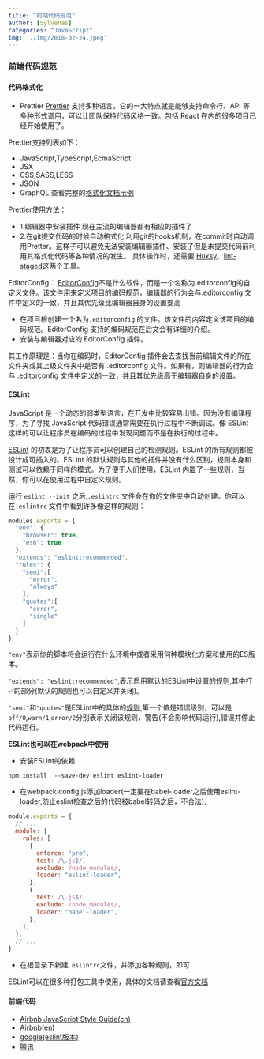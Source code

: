 ```yaml
---
title: "前端代码规范"
author: [Sylvenas]
categories: "JavaScript"
img: './img/2018-02-24.jpeg'
---
```


### 前端代码规范

#### 代码格式化
* Prettier
[Prettier](https://github.com/prettier/prettier) 支持多种语言，它的一大特点就是能够支持命令行、API 等多种形式调用，可以让团队保持代码风格一致。包括 React 在内的很多项目已经开始使用了。

Prettier支持列表如下：
* JavaScript,TypeScript,EcmaScript
* JSX
* CSS,SASS,LESS
* JSON
* GraphQL
查看完整的[格式化文档示例](https://www.slideshare.net/ReactLondon2017/javascript-code-formatting-with-prettier-by-christopher-chedeau)

Prettier使用方法：
* 1.编辑器中安装插件
  现在主流的编辑器都有相应的插件了
* 2.在git提交代码的时候自动格式化
  利用git的hooks机制，在commit时自动调用Pretter。这样子可以避免无法安装编辑器插件、安装了但是未提交代码前利用其格式化代码等各种情况的发生。
  具体操作时，还需要 [Huksy](https://www.npmjs.com/package/husky)、[lint-staged](https://www.npmjs.com/package/lint-staged)这两个工具。

EditorConfig：
[EditorConfig](https://github.com/editorconfig/)不是什么软件，而是一个名称为.editorconfig的自定义文件。该文件用来定义项目的编码规范，编辑器的行为会与.editorconfig 文件中定义的一致，并且其优先级比编辑器自身的设置要高
* 在项目根创建一个名为`.editorconfig` 的文件。该文件的内容定义该项目的编码规范。EditorConfig 支持的编码规范在后文会有详细的介绍。
* 安装与编辑器对应的 EditorConfig 插件。

其工作原理是：当你在编码时，EditorConfig 插件会去查找当前编辑文件的所在文件夹或其上级文件夹中是否有 .editorconfig 文件。如果有，则编辑器的行为会与 .editorconfig 文件中定义的一致，并且其优先级高于编辑器自身的设置。

#### ESLint
JavaScript 是一个动态的弱类型语言，在开发中比较容易出错。因为没有编译程序，为了寻找 JavaScript 代码错误通常需要在执行过程中不断调试。像 ESLint 这样的可以让程序员在编码的过程中发现问题而不是在执行的过程中。

[ESLint](http://eslint.cn/) 的初衷是为了让程序员可以创建自己的检测规则。ESLint 的所有规则都被设计成可插入的。ESLint 的默认规则与其他的插件并没有什么区别，规则本身和测试可以依赖于同样的模式。为了便于人们使用，ESLint 内置了一些规则，当然，你可以在使用过程中自定义规则。

运行 `eslint --init` 之后,`.eslintrc` 文件会在你的文件夹中自动创建。你可以在`.eslintrc` 文件中看到许多像这样的规则：
``` js
modules.exports = {
  "env": {
    "browser": true,
    "es6": true
  },
  "extends": "eslint:recommended",
  "rules": {
    "semi":[
      "error",
      "always"
    ],
    "quotes":[
      "error",
      "single"
    ]
  }
}
```
`"env"`表示你的脚本将会运行在什么环境中或者采用何种模块化方案和使用的ES版本。

`"extends": "eslint:recommended"`,表示启用默认的ESLint中设置的[规则](http://eslint.cn/docs/rules),其中打✅的部分(默认的规则也可以自定义并关闭)。

`"semi"`和`"quotes"`是ESLint中的具体的[规则](http://eslint.cn/docs/rules),第一个值是错误级别，可以是`off/0`,`warn/1`,`error/2`分别表示关闭该规则，警告(不会影响代码运行),错误并停止代码运行。

**ESLint也可以在webpack中使用**    
* 安装ESLint的依赖
```
npm install  --save-dev eslint eslint-loader
```
* 在webpack.config.js添加loader(一定要在babel-loader之后使用eslint-loader,防止eslint检查之后的代码被babel转码之后，不合法),
``` js
module.exports = {
  // ...
  module: {
    rules: [
      {
        enforce: "pre",
        test: /\.js$/,
        exclude: /node_modules/,
        loader: "eslint-loader",
      },
      {
        test: /\.js$/,
        exclude: /node_modules/,
        loader: "babel-loader",
      },
    ],
  },
  // ...
}
```
* 在根目录下新建`.eslintrc`文件，并添加各种规则，即可

ESLint可以在很多种打包工具中使用，具体的文档请查看[官方文档](http://eslint.cn/docs/user-guide/integrations)

#### 前端代码
* [Airbnb JavaScript Style Guide(cn)](https://github.com/sivan/javascript-style-guide/blob/master/es5/README.md)
* [Airbnb(en)](https://github.com/airbnb/javascript)
* [google(eslint版本)](https://github.com/google/eslint-config-google)
* [腾讯](http://alloyteam.github.io/CodeGuide/)

